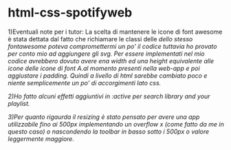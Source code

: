 # html-css-spotifyweb 
1)Eventuali note per i tutor: La scelta di mantenere le icone di font awesome è stata dettata dal fatto che richiamare le classi delle <i> dello stesso fontawesome poteva compromettermi un po' il codice tuttavia ho provato per conto mio ad aggiungere gli svg. Per essere implementati nel mio codice avrebbero dovuto avere ena width ed una height equivalente alle icone delle icone di font A.al momento presenti nella web-app e poi aggiustare i padding. Quindi a livello di html sarebbe cambiato poco e niente semplicemente un po' di accorgimenti lato css.

2)Ho fatto alcuni effetti aggiuntivi in :active per search library and your playlist.

3)Per quanto rigaurda il resizing è stato pensato per avere una app utilizzabile fino ai 500px implementando un overflow x (come fatto da me in questo caso) o nascondendo la toolbar in basso sotto i 500px o valore leggermente maggiore.